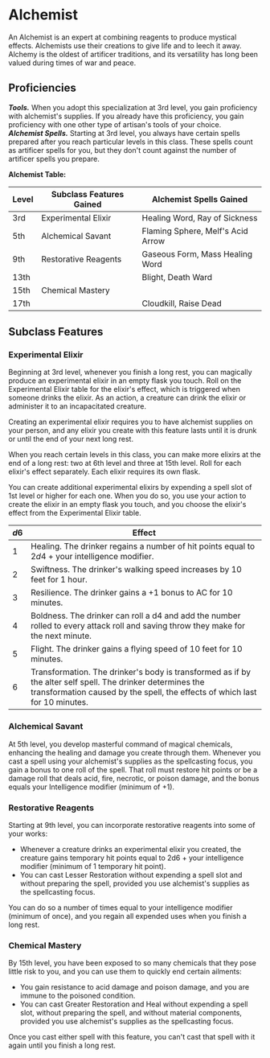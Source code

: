 # Alchemist
An Alchemist is an expert at combining reagents to produce mystical effects. Alchemists use their creations to give life and to leech it away. Alchemy is the oldest of artificer traditions, and its versatility has long been valued during times of war and peace.

## Proficiencies
***Tools.*** When you adopt this specialization at 3rd level, you gain proficiency with alchemist's supplies. If you already have this proficiency, you gain proficiency with one other type of artisan's tools of your choice.<br>
***Alchemist Spells.*** Starting at 3rd level, you always have certain spells prepared after you reach particular levels in this class. These spells count as artificer spells for you, but they don't count against the number of artificer spells you prepare.<br>

**Alchemist Table:**

| Level | Subclass Features Gained | Alchemist Spells Gained |
|-------|-----------------------|-----------------|
| 3rd   | Experimental Elixir | Healing Word, Ray of Sickness |
| 5th   | Alchemical Savant | Flaming Sphere, Melf's Acid Arrow |
| 9th   | Restorative Reagents | Gaseous Form, Mass Healing Word |
| 13th  |  | Blight, Death Ward |
| 15th  | Chemical Mastery | |
| 17th  | | Cloudkill, Raise Dead |

## Subclass Features

### Experimental Elixir
Beginning at 3rd level, whenever you finish a long rest, you can magically produce an experimental elixir in an empty flask you touch. Roll on the Experimental Elixir table for the elixir's effect, which is triggered when someone drinks the elixir. As an action, a creature can drink the elixir or administer it to an incapacitated creature.

Creating an experimental elixir requires you to have alchemist supplies on your person, and any elixir you create with this feature lasts until it is drunk or until the end of your next long rest.

When you reach certain levels in this class, you can make more elixirs at the end of a long rest: two at 6th level and three at 15th level. Roll for each elixir's effect separately. Each elixir requires its own flask.

You can create additional experimental elixirs by expending a spell slot of 1st level or higher for each one. When you do so, you use your action to create the elixir in an empty flask you touch, and you choose the elixir's effect from the Experimental Elixir table.

| $d6$ | Effect |
|------|--------|
| 1    | Healing. The drinker regains a number of hit points equal to $2d4$ + your intelligence modifier. |
| 2    | Swiftness. The drinker's walking speed increases by 10 feet for 1 hour. |
| 3    | Resilience. The drinker gains a +1 bonus to AC for 10 minutes. |
| 4    | Boldness. The drinker can roll a d4 and add the number rolled to every attack roll and saving throw they make for the next minute. |
| 5    | Flight. The drinker gains a flying speed of 10 feet for 10 minutes. |
| 6    | Transformation. The drinker's body is transformed as if by the alter self spell. The drinker determines the transformation caused by the spell, the effects of which last for 10 minutes. |

### Alchemical Savant
At 5th level, you develop masterful command of magical chemicals, enhancing the healing and damage you create through them. Whenever you cast a spell using your alchemist's supplies as the spellcasting focus, you gain a bonus to one roll of the spell. That roll must restore hit points or be a damage roll that deals acid, fire, necrotic, or poison damage, and the bonus equals your Intelligence modifier (minimum of +1).

### Restorative Reagents
Starting at 9th level, you can incorporate restorative reagents into some of your works:

* Whenever a creature drinks an experimental elixir you created, the creature gains temporary hit points equal to 2d6 + your intelligence modifier (minimum of 1 temporary hit point).
* You can cast Lesser Restoration without expending a spell slot and without preparing the spell, provided you use alchemist's supplies as the spellcasting focus.

You can do so a number of times equal to your intelligence modifier (minimum of once), and you regain all expended uses when you finish a long rest.

### Chemical Mastery
By 15th level, you have been exposed to so many chemicals that they pose little risk to you, and you can use them to quickly end certain ailments:

* You gain resistance to acid damage and poison damage, and you are immune to the poisoned condition.
* You can cast Greater Restoration and Heal without expending a spell slot, without preparing the spell, and without material components, provided you use alchemist's supplies as the spellcasting focus.

Once you cast either spell with this feature, you can't cast that spell with it again until you finish a long rest.

